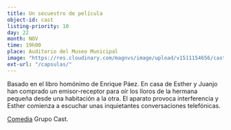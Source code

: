 ```yaml
---
title: Un secuestro de película
object-id: cast
listing-priority: 10
day: 22
month: NOV
time: 19h00
place: Auditorio del Museo Municipal
image: "https://res.cloudinary.com/magnvs/image/upload/v1511154656/cast_olaacj.jpg"
ext-url: "/capsulas/"
---
```


Basado en el libro homónimo de Enrique Páez. En casa de Esther y Juanjo han comprado un emisor-receptor para oír los lloros de la hermana pequeña desde una habitación a la otra. El aparato provoca interferencia y Esther comienza a escuchar unas inquietantes conversaciones telefónicas.

<u>Comedia</u> Grupo Cast.
